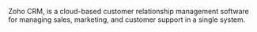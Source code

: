  Zoho CRM, is a cloud-based customer relationship management software for managing sales, marketing, and customer support in a single system.
